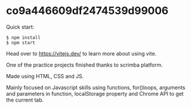 # co9a446609df2474539d99006

Quick start:

```
$ npm install
$ npm start
````

Head over to https://vitejs.dev/ to learn more about using vite.


One of the practice projects finished thanks to scrimba platform.

Made using HTML, CSS and JS.

Mainly focused on Javascript skills using functions, for()loops, arguments and parameters in function, localStorage property and Chrome API to get the current tab.



